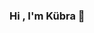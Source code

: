 ### Hi , I'm Kübra 👋
<!--
**KubraTurker/KubraTurker** is a ✨ _special_ ✨ repository because its `README.md` (this file) appears on your GitHub profile.

Here are some ideas to get you started:

- 🔭 I’m currently working on ...
- 🌱 I’m currently learning ...
- 👯 I’m looking to collaborate on ...
- 🤔 I’m looking for help with ...
- 💬 Ask me about ...
- 📫 How to reach me: ...
- 😄 Pronouns: ...
- ⚡ Fun fact: ...
-->
<div align="center">
        <img src="https://cdn.discordapp.com/attachments/740595295804457060/744587884710854696/codergirl-white-1.png
</div>



